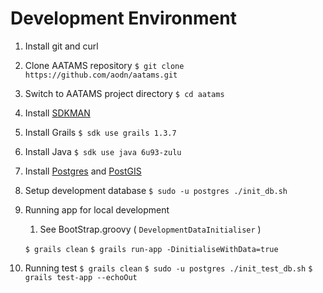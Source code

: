 # Development Environment

1. Install git and curl
1. Clone AATAMS repository
    `$ git clone https://github.com/aodn/aatams.git`
1. Switch to AATAMS project directory
    `$ cd aatams`
1. Install [SDKMAN](http://sdkman.io/install.html)
1. Install Grails
    `$ sdk use grails 1.3.7`
1. Install Java
    `$ sdk use java 6u93-zulu`
1. Install [Postgres](http://postgresguide.com/setup/install.html) and [PostGIS](http://postgis.net/install/)
1. Setup development database
    `$ sudo -u postgres ./init_db.sh`
1. Running app for local development 
    1. See BootStrap.groovy ( `DevelopmentDataInitialiser` )
    
    `$ grails clean`
    `$ grails run-app -DinitialiseWithData=true`
1. Running test 
    `$ grails clean`
    `$ sudo -u postgres ./init_test_db.sh`
    `$ grails test-app --echoOut`
